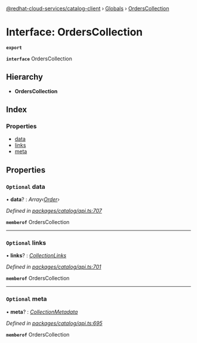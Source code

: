 [@redhat-cloud-services/catalog-client](../README.md) › [Globals](../globals.md) › [OrdersCollection](orderscollection.md)

# Interface: OrdersCollection

**`export`** 

**`interface`** OrdersCollection

## Hierarchy

* **OrdersCollection**

## Index

### Properties

* [data](orderscollection.md#optional-data)
* [links](orderscollection.md#optional-links)
* [meta](orderscollection.md#optional-meta)

## Properties

### `Optional` data

• **data**? : *Array‹[Order](order.md)›*

*Defined in [packages/catalog/api.ts:707](https://github.com/fhlavac/javascript-clients/blob/master/packages/catalog/api.ts#L707)*

**`memberof`** OrdersCollection

___

### `Optional` links

• **links**? : *[CollectionLinks](collectionlinks.md)*

*Defined in [packages/catalog/api.ts:701](https://github.com/fhlavac/javascript-clients/blob/master/packages/catalog/api.ts#L701)*

**`memberof`** OrdersCollection

___

### `Optional` meta

• **meta**? : *[CollectionMetadata](collectionmetadata.md)*

*Defined in [packages/catalog/api.ts:695](https://github.com/fhlavac/javascript-clients/blob/master/packages/catalog/api.ts#L695)*

**`memberof`** OrdersCollection
